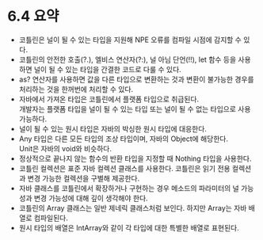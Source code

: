 # 6.4 요약
- 코틀린은 널이 될 수 있는 타입을 지원해 NPE 오류를 컴파일 시점에 감지할 수 있다.
- 코틀린의 안전한 호출(?.), 엘비스 연산자(?:), 널 아님 단언(!!), let 함수 등을 사용하면 널이 될 수 있는 타입을 간결한 코드로 다룰 수 있다.
- as? 연산자를 사용하면 값을 다른 타입으로 변환하는 것과 변환이 불가능한 경우를 처리하는 것을 한꺼번에 처리할 수 있다.
- 자바에서 가져온 타입은 코틀린에서 플랫폼 타입으로 취급된다.  
개발자는 플랫폼 타입을 널이 될 수 있는 타입 또는 널이 될 수 없는 타입으로 사용 가능하다.
- 널이 될 수 있는 원시 타입은 자바의 박싱한 원시 타입에 대응한다.
- Any 타입은 다른 모든 타입의 조상 타입이며, 자바의 Object에 해당한다.  
Unit은 자바의 void와 비슷하다.
- 정상적으로 끝나지 않는 함수의 반환 타입을 지정할 때 Nothing 타입을 사용한다.
- 코틀린 컬렉션은 표준 자바 컬렉션 클래스를 사용한다. 코틀린은 읽기 전용 컬렉션과 변경 가능한 컬렉션을 구별해 제공한다.
- 자바 클래스를 코틀린에서 확장하거나 구현하는 경우 메소드의 파라미터의 널 가능성과 변경 가능성에 대해 깊이 생각해야 한다.
- 코틀린의 Array 클래스는 일반 제네릭 클래스처럼 보인다. 하지만 Array는 자바 배열로 컴파일된다.
- 원시 타입의 배열은 IntArray와 같이 각 타입에 대한 특별한 배열로 표현된다.
